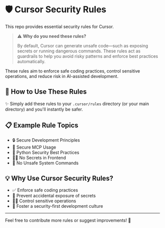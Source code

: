 # 🛡️ Cursor Security Rules

This repo provides essential security rules for Cursor.

> ⚠️ **Why do you need these rules?**
> 
> By default, Cursor can generate unsafe code—such as exposing secrets or running dangerous commands. These rules act as guardrails to help you avoid risky patterns and enforce best practices automatically.

These rules aim to enforce safe coding practices, control sensitive operations, and reduce risk in AI-assisted development.

## 🚀 How to Use These Rules

✨ Simply add these rules to your `.cursor/rules` directory (or your main directory) and you'll instantly be safer.

## 📋 Example Rule Topics

- 🔒 Secure Development Principles
- 🤖 Secure MCP Usage
- 🐍 Python Security Best Practices
- 🕵️‍♂️ No Secrets in Frontend
- 🚫 No Unsafe System Commands

## 💡 Why Use Cursor Security Rules?

- ✅ Enforce safe coding practices
- 🛑 Prevent accidental exposure of secrets
- 👮‍♂️ Control sensitive operations
- 🤝 Foster a security-first development culture

---

Feel free to contribute more rules or suggest improvements! 📝
